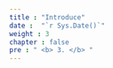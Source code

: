 ```yaml
---
title : "Introduce"
date :  "`r Sys.Date()`" 
weight : 3
chapter : false
pre : " <b> 3. </b> "
---
```


